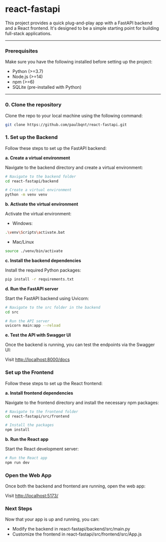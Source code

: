 # react-fastapi

This project provides a quick plug-and-play app with a FastAPI backend and a React frontend. It's designed to be a simple starting point for building full-stack applications.

---

### Prerequisites

Make sure you have the following installed before setting up the project:

- Python (>=3.7)
- Node.js (>=14)
- npm (>=6)
- SQLite (pre-installed with Python)

---

### 0. Clone the repository

Clone the repo to your local machine using the following command:

```bash
git clone https://github.com/paulbqnt/react-fastapi.git
```


### 1. Set up the Backend

Follow these steps to set up the FastAPI backend:

**a. Create a virtual environment**

Navigate to the backend directory and create a virtual environment:

```bash
# Navigate to the backend folder
cd react-fastapi/backend

# Create a virtual environment
python -m venv venv
```

**b. Activate the virtual environment**

Activate the virtual environment:

- Windows: 

```bash
.\venv\Scripts\activate.bat
```

- Mac/Linux
```bash
source ./venv/bin/activate
```

**c. Install the backend dependencies**

Install the required Python packages:

```bash
pip install -r requirements.txt
```


**d. Run the FastAPI server**

Start the FastAPI backend using Uvicorn: 

```bash
# Navigate to the src folder in the backend
cd src

# Run the API server
uvicorn main:app --reload
```

**e. Test the API with Swagger UI**

Once the backend is running, you can test the endpoints via the Swagger UI:

Visit [http://localhost:8000/docs](http://localhost:8000/docs)


### Set up the Frontend

Follow these steps to set up the React frontend:

**a. Install frontend dependencies**

Navigate to the frontend directory and install the necessary npm packages:

```bash
# Navigate to the frontend folder
cd react-fastapi/src/frontend

# Install the packages
npm install
```

**b. Run the React app**

Start the React development server:

```bash
# Run the React app
npm run dev
```

### Open the Web App

Once both the backend and frontend are running, open the web app:

Visit [http://localhost:5173/](http://localhost:5173/)


### Next Steps

Now that your app is up and running, you can:

- Modify the backend in react-fastapi/backend/src/main.py
- Customize the frontend in react-fastapi/src/frontend/src/App.js




